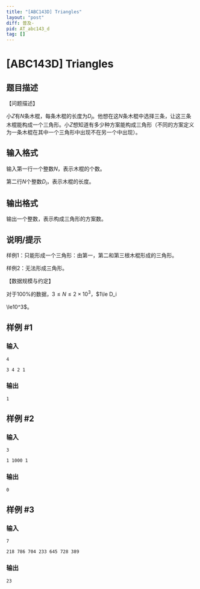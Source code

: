 ```yaml
---
title: "[ABC143D] Triangles"
layout: "post"
diff: 普及-
pid: AT_abc143_d
tag: []
---
```


# [ABC143D] Triangles

## 题目描述

【问题描述】

小$Z$有$N$条木棍，每条木棍的长度为$D_i$。他想在这$N$条木棍中选择三条，让这三条木棍能构成一个三角形。小$Z$想知道有多少种方案能构成三角形（不同的方案定义为一条木棍在其中一个三角形中出现不在另一个中出现）。

## 输入格式

输入第一行一个整数$N$，表示木棍的个数。

第二行$N$个整数$D_i$，表示木棍的长度。

## 输出格式

输出一个整数，表示构成三角形的方案数。

## 说明/提示

样例$1$：只能形成一个三角形：由第一，第二和第三根木棍形成的三角形。

样例$2$：无法形成三角形。

【数据规模与约定】

对于$100\%$的数据，$3 \leq N \le 2×10^3$，$1\le D_i 
\le10^3$。

## 样例 #1

### 输入

```
4
3 4 2 1
```

### 输出

```
1
```

## 样例 #2

### 输入

```
3
1 1000 1
```

### 输出

```
0
```

## 样例 #3

### 输入

```
7
218 786 704 233 645 728 389
```

### 输出

```
23
```

